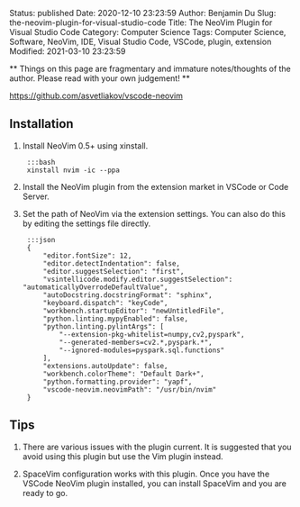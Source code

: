 Status: published
Date: 2020-12-10 23:23:59
Author: Benjamin Du
Slug: the-neovim-plugin-for-visual-studio-code
Title: The NeoVim Plugin for Visual Studio Code
Category: Computer Science
Tags: Computer Science, Software, NeoVim, IDE, Visual Studio Code, VSCode, plugin, extension
Modified: 2021-03-10 23:23:59

**
Things on this page are fragmentary and immature notes/thoughts of the author.
Please read with your own judgement!
**

https://github.com/asvetliakov/vscode-neovim

## Installation 

1. Install NeoVim 0.5+ using xinstall.

        :::bash
        xinstall nvim -ic --ppa

2. Install the NeoVim plugin from the extension market in VSCode or Code Server.

3. Set the path of NeoVim via the extension settings.
    You can also do this by editing the settings file directly.

        :::json
        {
            "editor.fontSize": 12,
            "editor.detectIndentation": false,
            "editor.suggestSelection": "first",
            "vsintellicode.modify.editor.suggestSelection": "automaticallyOverrodeDefaultValue",
            "autoDocstring.docstringFormat": "sphinx",
            "keyboard.dispatch": "keyCode",
            "workbench.startupEditor": "newUntitledFile",
            "python.linting.mypyEnabled": false,
            "python.linting.pylintArgs": [
                "--extension-pkg-whitelist=numpy,cv2,pyspark",
                "--generated-members=cv2.*,pyspark.*",
                "--ignored-modules=pyspark.sql.functions"
            ],
            "extensions.autoUpdate": false,
            "workbench.colorTheme": "Default Dark+",
            "python.formatting.provider": "yapf",
            "vscode-neovim.neovimPath": "/usr/bin/nvim"
        }

## Tips 

1. There are various issues with the plugin current. 
    It is suggested that you avoid using this plugin but use the Vim plugin instead.

2. SpaceVim configuration works with this plugin. 
    Once you have the VSCode NeoVim plugin installed,
    you can install SpaceVim and you are ready to go.
